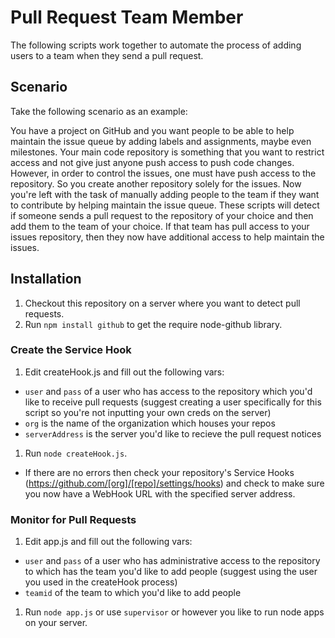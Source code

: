 # Pull Request Team Member

The following scripts work together to automate the process of adding users to a team when they send a pull request.

## Scenario

Take the following scenario as an example:

You have a project on GitHub and you want people to be able to help maintain the issue queue by adding labels and assignments, maybe even milestones. Your main code repository is something that you want to restrict access and not give just anyone push access to push code changes. However, in order to control the issues, one must have push access to the repository. So you create another repository solely for the issues. Now you're left with the task of manually adding people to the team if they want to contribute by helping maintain the issue queue. These scripts will detect if someone sends a pull request to the repository of your choice and then add them to the team of your choice. If that team has pull access to your issues repository, then they now have additional access to help maintain the issues.

## Installation

1. Checkout this repository on a server where you want to detect pull requests.
1. Run `npm install github` to get the require node-github library.

### Create the Service Hook
1. Edit createHook.js and fill out the following vars:
 * `user` and `pass` of a user who has access to the repository which you'd like to receive pull requests (suggest creating a user specifically for this script so you're not inputting your own creds on the server)
 * `org` is the name of the organization which houses your repos
 * `serverAddress` is the server you'd like to recieve the pull request notices
1. Run `node createHook.js`. 
 * If there are no errors then check your repository's Service Hooks (https://github.com/[org]/[repo]/settings/hooks) and check to make sure you now have a WebHook URL with the specified server address.

### Monitor for Pull Requests
1. Edit app.js and fill out the following vars:
 * `user` and `pass` of a user who has administrative access to the repository to which has the team you'd like to add people (suggest using the user you used in the createHook process)
 * `teamid` of the team to which you'd like to add people
1. Run `node app.js` or use `supervisor` or however you like to run node apps on your server.
